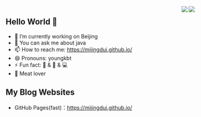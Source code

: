 <a href="https://github.com/mijingduI/">
  <img align="right" src="https://github-readme-stats.vercel.app/api?username=mijingduI&theme=algolia&count_private=true&show_icons=true" />
</a>

<a href="https://github.com/mijingduI/">
  <img align="right" src="https://github-readme-stats.vercel.app/api/top-langs/?username=mijingduI&layout=compact" />
</a>

## Hello World 👋

- 🔭 I’m currently working on Beijing
- 💬 You can ask me about java
- 📫 How to reach me: <https://mijingdui.github.io/>
- 😄 Pronouns: youngkbt
- ⚡ Fun fact: 🏀 & 🏃‍ & 💻
- :meat_on_bone: Meat lover

  
## My Blog Websites

- GitHub Pages(fast)：<https://mijingdui.github.io/>

